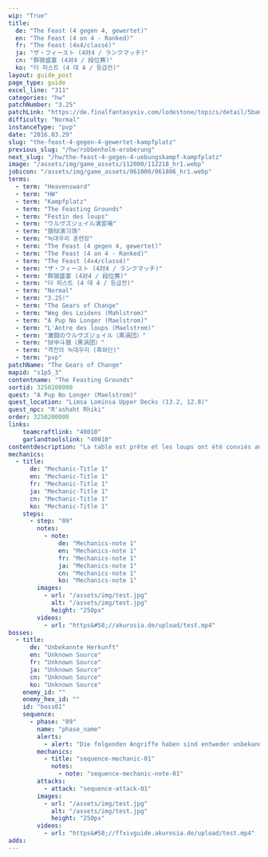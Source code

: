 ```yaml
---
wip: "True"
title:
  de: "The Feast (4 gegen 4, gewertet)"
  en: "The Feast (4 on 4 - Ranked)"
  fr: "The Feast (4x4/classé)"
  ja: "ザ・フィースト (4対4 / ランクマッチ)"
  cn: "群狼盛宴 (4对4 / 段位赛)"
  ko: "더 피스트 (4 대 4 / 등급전)"
layout: guide_post
page_type: guide
excel_line: "311"
categories: "hw"
patchNumber: "3.25"
patchLink: "https://de.finalfantasyxiv.com/lodestone/topics/detail/5ba679f4953ac22870685c097b8088e634127ef0"
difficulty: "Normal"
instanceType: "pvp"
date: "2016.03.29"
slug: "the-feast-4-gegen-4-gewertet-kampfplatz"
previous_slug: "/hw/robbenholm-eroberung"
next_slug: "/hw/the-feast-4-gegen-4-uebungskampf-kampfplatz"
image: "/assets/img/game_assets/112000/112218_hr1.webp"
jobicon: "/assets/img/game_assets/061000/061806_hr1.webp"
terms:
  - term: "Heavensward"
  - term: "HW"
  - term: "Kampfplatz"
  - term: "The Feasting Grounds"
  - term: "Festin des loups"
  - term: "ウルヴズジェイル演習場"
  - term: "狼狱演习场"
  - term: "늑대우리 훈련장"
  - term: "The Feast (4 gegen 4, gewertet)"
  - term: "The Feast (4 on 4 - Ranked)"
  - term: "The Feast (4x4/classé)"
  - term: "ザ・フィースト (4対4 / ランクマッチ)"
  - term: "群狼盛宴 (4对4 / 段位赛)"
  - term: "더 피스트 (4 대 4 / 등급전)"
  - term: "Normal"
  - term: "3.25!"
  - term: "The Gears of Change"
  - term: "Weg des Leidens (Mahlstrom)"
  - term: "A Pup No Longer (Maelstrom)"
  - term: "L'Antre des loups (Maelstrom)"
  - term: "激闘のウルヴズジェイル（黒渦団）"
  - term: "狱中斗狼（黑涡团）"
  - term: "격전의 늑대우리 (흑와단)"
  - term: "pvp"
patchName: "The Gears of Change"
mapid: "s1p5_3"
contentname: "The Feasting Grounds"
sortid: 3250200000
quest: "A Pup No Longer (Maelstrom)"
quest_location: "Limsa Lominsa Upper Decks (13.2, 12.8)"
quest_npc: "R'ashaht Rhiki"
order: 3250200000
links:
    teamcraftlink: "40010"
    garlandtoolslink: "40010"
contentdescription: "La table est prête et les loups ont été conviés au festin! Dévorerez-vous vos adversaires... ou serez-vous leur proie? Seules les bêtes les plus sauvages ont été invitées à ce banquet de chair et de sang. Alors acérez vos crocs et vos griffes et préparez-vous à vous repaître du cadavre de vos ennemis! Faites-en de la charpie, dépecez-les et érigez votre trône de chasseur avec leurs os!<br/><br/>* Le score JcJ individuel changera en fonction de l'issue du combat.<br/>* Les autres participants seront choisis parmi des joueurs dont le score JcJ est proche.<br/>* Les joueurs seront répartis entre les deux camps de manière à ce que la moyenne des scores JcJ soit à peu près la même de part et d'autre."
mechanics:
  - title:
      de: "Mechanic-Title 1"
      en: "Mechanic-Title 1"
      fr: "Mechanic-Title 1"
      ja: "Mechanic-Title 1"
      cn: "Mechanic-Title 1"
      ko: "Mechanic-Title 1"
    steps:
      - step: "09"
        notes:
          - note:
              de: "Mechanics-note 1"
              en: "Mechanics-note 1"
              fr: "Mechanics-note 1"
              ja: "Mechanics-note 1"
              cn: "Mechanics-note 1"
              ko: "Mechanics-note 1"
        images:
          - url: "/assets/img/test.jpg"
            alt: "/assets/img/test.jpg"
            height: "250px"
        videos:
          - url: "https&#58;//akurosia.de/upload/test.mp4"
bosses:
  - title:
      de: "Unbekannte Herkunft"
      en: "Unknown Source"
      fr: "Unknown Source"
      ja: "Unknown Source"
      cn: "Unknown Source"
      ko: "Unknown Source"
    enemy_id: ""
    enemy_hex_id: ""
    id: "boss01"
    sequence:
      - phase: "09"
        name: "phase_name"
        alerts:
          - alert: "Die folgenden Angriffe haben sind entweder unbekannt oder haben keine klare Herkunft"
        mechanics:
          - title: "sequence-mechanic-01"
            notes:
              - note: "sequence-mechanic-note-01"
        attacks:
          - attack: "sequence-attack-01"
        images:
          - url: "/assets/img/test.jpg"
            alt: "/assets/img/test.jpg"
            height: "250px"
        videos:
          - url: "https&#58;//ffxivguide.akurosia.de/upload/test.mp4"
adds:
---
```

